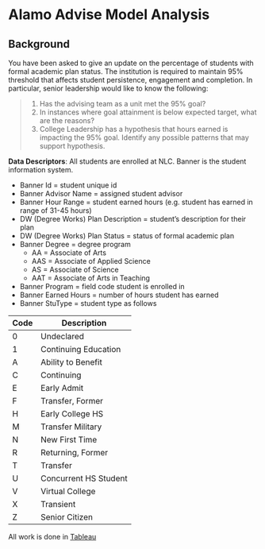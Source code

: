 # Alamo Advise Model Analysis
## Background
You have been asked to give an update on the percentage of students with formal academic plan status. The institution is required to maintain 95% threshold that affects student persistence, engagement and completion. In particular, senior leadership would like to know the following:
>1. Has the advising team as a unit met the 95% goal? 
>2. In instances where goal attainment is below expected target, what are the reasons?
>3. College Leadership has a hypothesis that hours earned is impacting the 95% goal. Identify any possible patterns that may support hypothesis.

**Data Descriptors**:
All students are enrolled at NLC. Banner is the student information system.
- Banner Id = student unique id
- Banner Advisor Name = assigned student advisor
- Banner Hour Range = student earned hours (e.g. student has earned in range of 31-45 hours)
- DW (Degree Works) Plan Description = student’s description for their plan
- DW (Degree Works) Plan Status = status of formal academic plan
- Banner Degree = degree program
  - AA = Associate of Arts
  - AAS = Associate of Applied Science 
  - AS = Associate of Science
  - AAT = Associate of Arts in Teaching
- Banner Program = field code student is enrolled in
- Banner Earned Hours = number of hours student has earned
- Banner StuType = student type as follows

| Code | Description           |
|------|-----------------------|
| 0    | Undeclared            |
| 1    | Continuing Education  |
| A    | Ability to Benefit    |
| C    | Continuing            |
| E    | Early Admit           |
| F    | Transfer, Former      |
| H    | Early College HS      |
| M    | Transfer Military     |
| N    | New First Time        |
| R    | Returning, Former     |
| T    | Transfer              |
| U    | Concurrent HS Student |
| V    | Virtual College       |
| X    | Transient             |
| Z    | Senior Citizen        |

All work is done in [Tableau](https://public.tableau.com/views/AlamoAdviseModelAnalysis/ExecutiveSummary?:language=en&:display_count=y&publish=yes&:toolbar=n&:origin=viz_share_link)
